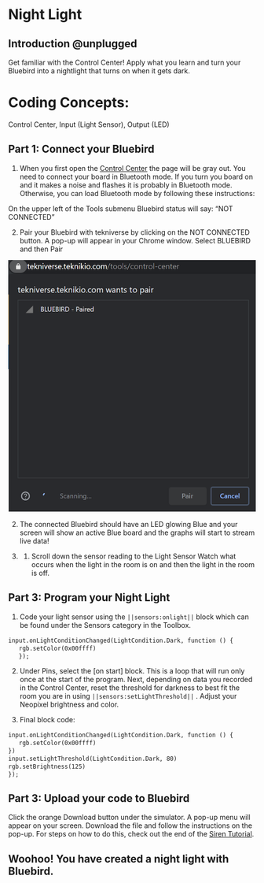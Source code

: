 # Night Light


## Introduction @unplugged

Get familiar with the Control Center! Apply what you learn and turn your Bluebird into a nightlight that turns on when it gets dark.

# Coding Concepts:
Control Center, Input (Light Sensor), Output (LED)


## Part 1: Connect your Bluebird

1) When you first open the [Control Center](https://tekniverse.teknikio.com/tools/program) the page will be gray out. You need to connect your board in Bluetooth mode. If you turn you board on and it makes a noise and flashes it is probably in Bluetooth mode. Otherwise, you can load Bluetooth mode by following these instructions:

On the upper left of the Tools submenu Bluebird status will say: “NOT CONNECTED”

2) Pair your Bluebird with tekniverse by clicking on the NOT CONNECTED button. A pop-up will appear in your Chrome window. Select BLUEBIRD and then Pair

![](/static/bb/projects/connect.png)

2) The connected Bluebird should have an LED glowing Blue and your screen will show an active Blue board and the graphs will start to stream live data!

3) 1) Scroll down the sensor reading to the Light Sensor
Watch what occurs when the light in the room is on and then the light in the room is off.

##  Part 3: Program your Night Light


1) Code your light sensor using the ``||sensors:onlight||`` block which can be found under the Sensors category in the Toolbox.

```blocks
input.onLightConditionChanged(LightCondition.Dark, function () {
   rgb.setColor(0x00ffff)
   });
   ```

2) Under Pins, select the [on start] block. This is a loop that will run only once at the start of the program.
Next, depending on data you recorded in the Control Center, reset the threshold for darkness to best fit the room you are in using ``||sensors:setLightThreshold||`` . Adjust your Neopixel brightness and color.



3) Final block code:

```blocks
input.onLightConditionChanged(LightCondition.Dark, function () {
   rgb.setColor(0x00ffff)
})
input.setLightThreshold(LightCondition.Dark, 80)
rgb.setBrightness(125)
});
```

## Part 3: Upload your code to Bluebird

Click the orange Download button under the simulator. A pop-up menu will appear on your screen. Download the file and follow the instructions on the pop-up. For steps on how to do this, check out the end of the [Siren Tutorial](/demos/siren).


## Woohoo! You have created a night light with Bluebird.
